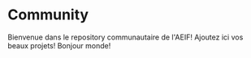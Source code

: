 # Community

Bienvenue dans le repository communautaire de l'AEIF!
Ajoutez ici vos beaux projets!
Bonjour monde!
